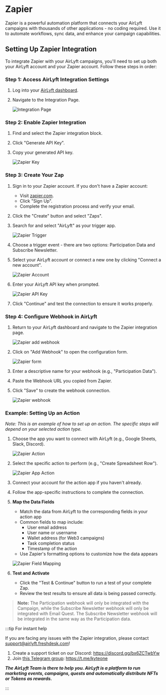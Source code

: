 # Zapier

Zapier is a powerful automation platform that connects your AirLyft campaigns with thousands of other applications - no coding required. Use it to automate workflows, sync data, and enhance your campaign capabilities.

## Setting Up Zapier Integration

To integrate Zapier with your AirLyft campaigns, you'll need to set up both your AirLyft account and your Zapier account. Follow these steps in order:

### Step 1: Access AirLyft Integration Settings

1. Log into your [AirLyft dashboard](https://account.airlyft.one/).
2. Navigate to the Integration Page.

   ![Integration Page](../../images/integrationPage.png)

### Step 2: Enable Zapier Integration

1. Find and select the Zapier integration block.
2. Click "Generate API Key".
3. Copy your generated API key.

   ![Zapier Key](../../images/zapierGenerate.png)

### Step 3: Create Your Zap

1. Sign in to your Zapier account.
   If you don't have a Zapier account:

   - Visit [zapier.com](https://zapier.com/).
   - Click "Sign Up".
   - Complete the registration process and verify your email.

2. Click the "Create" button and select "Zaps".
3. Search for and select "AirLyft" as your trigger app.

   ![Zapier Trigger](../../images/zapierAirlyft.png)

4. Choose a trigger event - there are two options: Participation Data and Subscribe Newsletter.
5. Select your AirLyft account or connect a new one by clicking "Connect a new account".

   ![Zapier Account](../../images/zapierAccount.png)

6. Enter your AirLyft API key when prompted.

   ![Zapier API Key](../../images/zapierEnterKey.png)

7. Click "Continue" and test the connection to ensure it works properly.

### Step 4: Configure Webhook in AirLyft

1. Return to your AirLyft dashboard and navigate to the Zapier integration page.

   ![Zapier add webhook](../../images/zapierAdd.png)

2. Click on "Add Webhook" to open the configuration form.

   ![Zapier form](../../images/zapierForm.png)

3. Enter a descriptive name for your webhook (e.g., "Participation Data").
4. Paste the Webhook URL you copied from Zapier.
5. Click "Save" to create the webhook connection.

   ![Zapier webhook](../../images/zapierCreated.png)

### Example: Setting Up an Action

_Note: This is an example of how to set up an action. The specific steps will depend on your selected action type._

1. Choose the app you want to connect with AirLyft (e.g., Google Sheets, Slack, Discord).

   ![Zapier Action](../../images/zapierApp.png)

2. Select the specific action to perform (e.g., "Create Spreadsheet Row").

   ![Zapier App Action](../../images/zapierSheet.png)

3. Connect your account for the action app if you haven't already.
4. Follow the app-specific instructions to complete the connection.

5. **Map the Data Fields**

   - Match the data from AirLyft to the corresponding fields in your action app
   - Common fields to map include:
     - User email address
     - User name or username
     - Wallet address (for Web3 campaigns)
     - Task completion status
     - Timestamp of the action
   - Use Zapier's formatting options to customize how the data appears

   ![Zapier Field Mapping](../../images/zapierSelect.png)

6. **Test and Activate**

   - Click the "Test & Continue" button to run a test of your complete Zap.
   - Review the test results to ensure all data is being passed correctly.

> **Note:** The Participation webhook will only be integrated with the Campaign, while the Subscribe Newsletter webhook will only be integrated with Email Quest. The Subscribe Newsletter webhook will be integrated in the same way as the Participation data.

:::tip For instant help

If you are facing any issues with the Zapier integration, please contact [support@airlyft.freshdesk.com](mailto:support@airlyft.freshdesk.com)!

1. Create a support ticket on our Discord: https://discord.gg/bx6ZCTwbYw
2. Join [this Telegram group](https://t.me/kyteone): https://t.me/kyteone

**_The AirLyft Team is there to help you. AirLyft is a platform to run marketing events, campaigns, quests and automatically distribute NFTs or Tokens as rewards._**

:::
